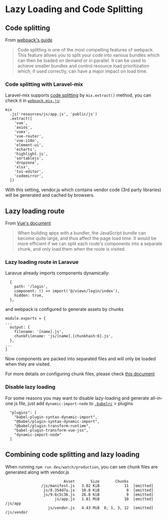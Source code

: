 # Lazy Loading and Code Splitting
## Code splitting
From [webpack's guide](https://webpack.js.org/guides/code-splitting/)

> Code splitting is one of the most compelling features of webpack. This feature allows you to split your code into various bundles which can then be loaded on demand or in parallel. It can be used to achieve smaller bundles and control resource load prioritization which, if used correctly, can have a major impact on load time.

### Code splitting with Laravel-mix
Laravel-mix supports [code splitting](https://laravel-mix.com/docs/master/extract) by `mix.extract()` method, you can check it in [`webpack.mix.js`](https://github.com/tuandm/laravue/blob/master/webpack.mix.js):
```
mix
  .js('resources/js/app.js', 'public/js')
  .extract([
    'vue',
    'axios',
    'vuex',
    'vue-router',
    'vue-i18n',
    'element-ui',
    'echarts',
    'highlight.js',
    'sortablejs',
    'dropzone',
    'xlsx',
    'tui-editor',
    'codemirror',
  ])
```

With this setting, vendor.js which contains vendor code (3rd party libraries) will be generated and cached by browsers.

## Lazy loading route
From [Vue's document](https://router.vuejs.org/guide/advanced/lazy-loading.html)
> When building apps with a bundler, the JavaScript bundle can become quite large, and thus affect the page load time. It would be more efficient if we can split each route's components into a separate chunk, and only load them when the route is visited.

### Lazy loading route in Laravue
Laravue already imports components dynamically:
```
  {
    path: '/login',
    component: () => import('@/views/login/index'),
    hidden: true,
  },
```

and webpack is configured to generate assets by chunks
```
module.exports = {
...
  output: {
    filename: '[name].js',
    chunkFilename: 'js/[name].[chunkhash:6].js',
  },
...
}
```

Now components are packed into separated files and will only be loaded when they are visited.

For more details on configuring chunk files, please check [this document](https://webpack.js.org/configuration/output/#outputchunkfilename)

### Disable lazy loading
For some reasons you may want to disable lazy-loading and generate all-in-one js file, just add `dynamic-import-node` to [`.babelrc`](https://github.com/tuandm/laravue/blob/master/.babelrc) > plugins
```
  "plugins": [
    "babel-plugin-syntax-dynamic-import",
    "@babel/plugin-syntax-dynamic-import",
    "@babel/plugin-transform-runtime",
    "babel-plugin-transform-vue-jsx",
    "dynamic-import-node"
  ]
```  

## Combining code splitting and lazy loading
When running `npm run dev/watch/production`, you can see chunk files are generated along with vendor.js
```
                          Asset       Size       Chunks
                /js/manifest.js   3.02 KiB           11  [emitted] 
                 js/8.354d7a.js   10.8 KiB            8  [emitted] 
                 js/9.6c5c36.js   26.8 KiB            9  [emitted] 
                      js/app.js   1.81 MiB           10  [emitted]   /js/app
                   js/vendor.js   4.43 MiB  0, 1, 3, 12  [emitted]   /js/vendor
```
